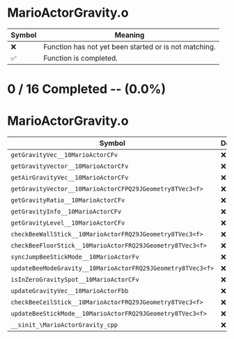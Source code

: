 # MarioActorGravity.o
| Symbol | Meaning 
| ------------- | ------------- 
| :x: | Function has not yet been started or is not matching. 
| :white_check_mark: | Function is completed. 


# 0 / 16 Completed -- (0.0%)
# MarioActorGravity.o
| Symbol | Decompiled? |
| ------------- | ------------- |
| `getGravityVec__10MarioActorCFv` | :x: |
| `getGravityVector__10MarioActorCFv` | :x: |
| `getAirGravityVec__10MarioActorCFv` | :x: |
| `getGravityVector__10MarioActorCFPQ29JGeometry8TVec3<f>` | :x: |
| `getGravityRatio__10MarioActorCFv` | :x: |
| `getGravityInfo__10MarioActorCFv` | :x: |
| `getGravityLevel__10MarioActorCFv` | :x: |
| `checkBeeWallStick__10MarioActorFRQ29JGeometry8TVec3<f>` | :x: |
| `checkBeeFloorStick__10MarioActorFRQ29JGeometry8TVec3<f>` | :x: |
| `syncJumpBeeStickMode__10MarioActorFv` | :x: |
| `updateBeeModeGravity__10MarioActorFRQ29JGeometry8TVec3<f>` | :x: |
| `isInZeroGravitySpot__10MarioActorCFv` | :x: |
| `updateGravityVec__10MarioActorFbb` | :x: |
| `checkBeeCeilStick__10MarioActorFRQ29JGeometry8TVec3<f>` | :x: |
| `updateBeeStickMode__10MarioActorFRQ29JGeometry8TVec3<f>` | :x: |
| `__sinit_\MarioActorGravity_cpp` | :x: |
